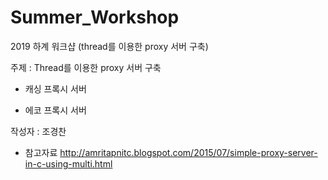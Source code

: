 # Summer_Workshop
2019 하계 워크샵 (thread를 이용한 proxy 서버 구축)

주제 : Thread를 이용한 proxy 서버 구축

- 캐싱 프록시 서버

- 에코 프록시 서버

작성자 : 조경찬

- 참고자료
http://amritapnitc.blogspot.com/2015/07/simple-proxy-server-in-c-using-multi.html
